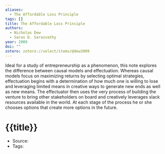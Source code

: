 ```yaml
---
aliases:
  - The Affordable Loss Principle
tags: []
title: The Affordable Loss Principle
authors:
  - Nicholas Dew
  - Saras D. Sarasvathy
year: 2009
doi: ""
zotero: zotero://select/items/@dew2009
---
```

<!-- START_ABSTRACT -->
Ideal for a study of entrepreneurship as a phenomenon, this note                        explores the difference between causal models and effectuation. Whereas                        causal models focus on maximizing returns by selecting optimal strategies,                        effectuation begins with a determination of how much one is willing to lose                        and leveraging limited means in creative ways to generate new ends as well                        as new means. The effectuator then uses the very process of building the                        venture to bring other stakeholders on board and creatively leverages slack                        resources available in the world. At each stage of the process he or she                        chooses options that create more options in the future.
<!-- END_ABSTRACT -->

<!-- START_TEMPLATE -->
# {{title}}

- Source:
- Tags: 
<!-- END_TEMPLATE -->
